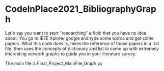 # CodeInPlace2021_BibliographyGraph
Let's say you want to start "researching" a field that you have no idea about. You go to IEEE Xplore/ google and type some words and get some papers. What this code does is, takes the reference of those papers in a .txt file, then uses the concepts of dictionary and list to come up with extremely interesting network graphs to guide you in your literature survey.

The main file is Final_Project_MainFile_Graph.py
